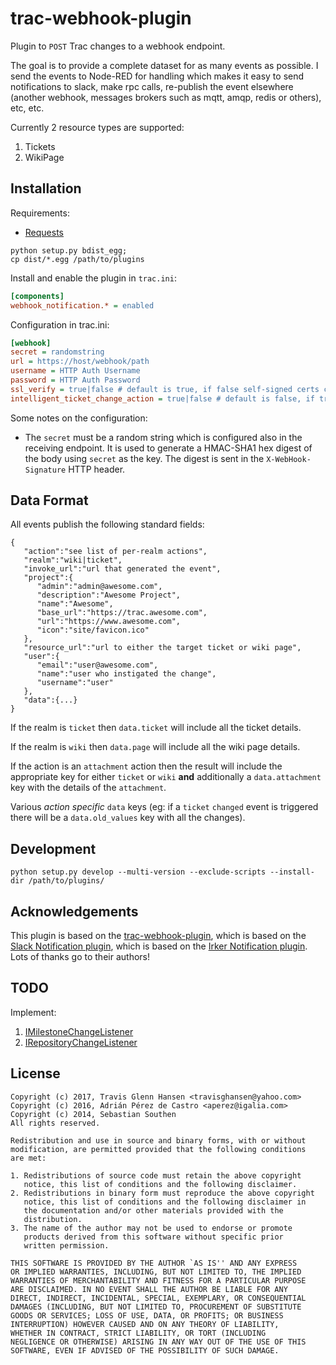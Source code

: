 # trac-webhook-plugin

Plugin to ```POST``` Trac changes to a webhook endpoint.

The goal is to provide a complete dataset for as many events as possible.  I send the events to Node-RED for handling which makes it easy to send notifications to slack, make rpc calls, re-publish the event elsewhere (another webhook, messages brokers such as mqtt, amqp, redis or others), etc, etc.

Currently 2 resource types are supported:
 1. Tickets
 1. WikiPage

## Installation

Requirements:

* [Requests](https://pypi.python.org/pypi/requests)

```
python setup.py bdist_egg;
cp dist/*.egg /path/to/plugins
```

Install and enable the plugin in `trac.ini`:

```ini
[components]
webhook_notification.* = enabled
```

Configuration in trac.ini:

```ini
[webhook]
secret = randomstring
url = https://host/webhook/path
username = HTTP Auth Username
password = HTTP Auth Password
ssl_verify = true|false # default is true, if false self-signed certs can be used
intelligent_ticket_change_action = true|false # default is false, if true newly set status on ticket will be marked as the event action
```

Some notes on the configuration:

* The `secret` must be a random string which is configured also in the
  receiving endpoint. It is used to generate a HMAC-SHA1 hex digest of the
  body using `secret` as the key. The digest is sent in the
  `X-WebHook-Signature` HTTP header.

## Data Format
All events publish the following standard fields: 
```
{
   "action":"see list of per-realm actions",
   "realm":"wiki|ticket",
   "invoke_url":"url that generated the event",
   "project":{
      "admin":"admin@awesome.com",
      "description":"Awesome Project",
      "name":"Awesome",
      "base_url":"https://trac.awesome.com",
      "url":"https://www.awesome.com",
      "icon":"site/favicon.ico"
   },
   "resource_url":"url to either the target ticket or wiki page",
   "user":{
      "email":"user@awesome.com",
      "name":"user who instigated the change",
      "username":"user"
   },
   "data":{...}
}
```
If the realm is `ticket` then `data.ticket` will include all the ticket details.

If the realm is `wiki` then `data.page` will include all the wiki page details.

If the action is an `attachment` action then the result will include the appropriate key for either `ticket` or `wiki` **and** additionally a `data.attachment` key with the details of the `attachment`.

Various *action specific* `data` keys (eg: if a `ticket` `changed` event is triggered there will be a `data.old_values` key with all the changes).


## Development

```python setup.py develop --multi-version --exclude-scripts --install-dir /path/to/plugins/```

## Acknowledgements

This plugin is based on the [trac-webhook-plugin](https://github.com/aperezdc/trac-webhook-plugin),
which is based on the [Slack Notification plugin](https://github.com/mandic-cloud/trac-slack-plugin),
which is based on the [Irker Notification plugin](https://github.com/Southen/trac-irker-plugin).
Lots of thanks go to their authors!

## TODO

Implement:
 1. [IMilestoneChangeListener](https://trac.edgewall.org/wiki/TracDev/PluginDevelopment/ExtensionPoints/trac.ticket.api.IMilestoneChangeListener)
 1. [IRepositoryChangeListener](https://trac.edgewall.org/wiki/TracDev/PluginDevelopment/ExtensionPoints/trac.versioncontrol.api.IRepositoryChangeListener)

## License

```
Copyright (c) 2017, Travis Glenn Hansen <travisghansen@yahoo.com>
Copyright (c) 2016, Adrián Pérez de Castro <aperez@igalia.com>
Copyright (c) 2014, Sebastian Southen
All rights reserved.

Redistribution and use in source and binary forms, with or without
modification, are permitted provided that the following conditions
are met:

1. Redistributions of source code must retain the above copyright
   notice, this list of conditions and the following disclaimer.
2. Redistributions in binary form must reproduce the above copyright
   notice, this list of conditions and the following disclaimer in
   the documentation and/or other materials provided with the
   distribution.
3. The name of the author may not be used to endorse or promote
   products derived from this software without specific prior
   written permission.

THIS SOFTWARE IS PROVIDED BY THE AUTHOR `AS IS'' AND ANY EXPRESS
OR IMPLIED WARRANTIES, INCLUDING, BUT NOT LIMITED TO, THE IMPLIED
WARRANTIES OF MERCHANTABILITY AND FITNESS FOR A PARTICULAR PURPOSE
ARE DISCLAIMED. IN NO EVENT SHALL THE AUTHOR BE LIABLE FOR ANY
DIRECT, INDIRECT, INCIDENTAL, SPECIAL, EXEMPLARY, OR CONSEQUENTIAL
DAMAGES (INCLUDING, BUT NOT LIMITED TO, PROCUREMENT OF SUBSTITUTE
GOODS OR SERVICES; LOSS OF USE, DATA, OR PROFITS; OR BUSINESS
INTERRUPTION) HOWEVER CAUSED AND ON ANY THEORY OF LIABILITY,
WHETHER IN CONTRACT, STRICT LIABILITY, OR TORT (INCLUDING
NEGLIGENCE OR OTHERWISE) ARISING IN ANY WAY OUT OF THE USE OF THIS
SOFTWARE, EVEN IF ADVISED OF THE POSSIBILITY OF SUCH DAMAGE.
```
